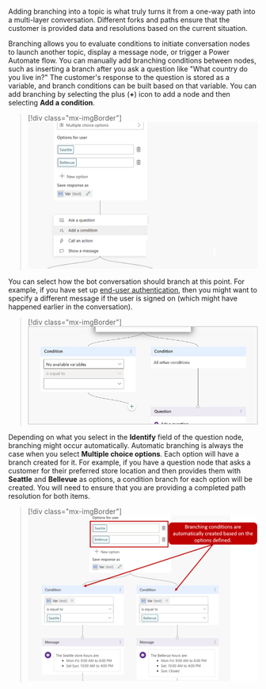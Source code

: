 Adding branching into a topic is what truly turns it from a one-way path into a multi-layer conversation. Different forks and paths ensure that the customer is provided data and resolutions based on the current situation.

Branching allows you to evaluate conditions to initiate conversation nodes to launch another topic, display a message node, or trigger a Power Automate flow. You can manually add branching conditions between nodes, such as inserting a branch after you ask a question like "What country do you live in?" The customer's response to the question is stored as a variable, and branch conditions can be built based on that variable. You can add branching by selecting the plus (**+**) icon to add a node and then selecting **Add a condition**.

> [!div class="mx-imgBorder"]
> [![Add a condition, either for a branch based on a condition or for all other conditions.](../media/3-1.png)](../media/3-1.png#lightbox)

You can select how the bot conversation should branch at this point. For example, if you have set up [end-user authentication](https://docs.microsoft.com/power-virtual-agents/advanced-end-user-authentication/?azure-portal=true), then you might want to specify a different message if the user is signed on (which might have happened earlier in the conversation).

> [!div class="mx-imgBorder"]
> [![Choose a variable](../media/3-1-1.png)](../media/3-1-1.png#lightbox)

Depending on what you select in the **Identify** field of the question node, branching might occur automatically. Automatic branching is always the case when you select **Multiple choice options**. Each option will have a branch created for it. For example, if you have a question node that asks a customer for their preferred store location and then provides them with **Seattle** and **Bellevue** as options, a condition branch for each option will be created. You will need to ensure that you are providing a completed path resolution for both items.

> [!div class="mx-imgBorder"]
> [![Branching conditions are automatically created based on the options defined.](../media/3-2.png)](../media/3-2.png#lightbox)
